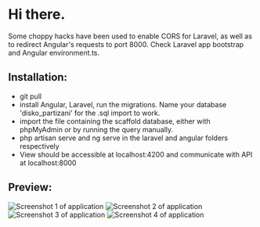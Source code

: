 # Hi there.

Some choppy hacks have been used to enable CORS for Laravel, as well as to redirect Angular's requests to port 8000. Check Laravel app bootstrap and Angular environment.ts.

## Installation:

- git pull
- install Angular, Laravel, run the migrations. Name your database 'disko_partizani' for the .sql import to work.
- import the file containing the scaffold database, either with phpMyAdmin or by running the query manually.
- php artisan serve and ng serve in the laravel and angular folders respectively
- View should be accessible at localhost:4200 and communicate with API at localhost:8000

## Preview:

![Screenshot 1 of application](https://i.imgur.com/xxGuUhs.png)
![Screenshot 2 of application](https://i.imgur.com/0m6ntIl.png)
![Screenshot 3 of application](https://i.imgur.com/UqqNzQ0.png)
![Screenshot 4 of application](https://i.imgur.com/ILULXoE.png)
